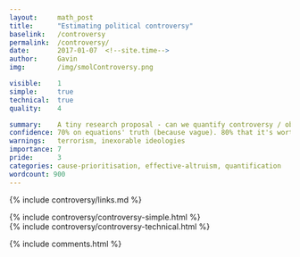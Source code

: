 ```yaml
---
layout: 	math_post
title:  	"Estimating political controversy"
baselink:	/controversy
permalink:	/controversy/
date:   	2017-01-07  <!--site.time-->
author:		Gavin	
img:		/img/smolControversy.png

visible:	1
simple:		true
technical:	true
quality:    4

summary:	A tiny research proposal - can we quantify controversy / obstructionism?
confidence: 70% on equations' truth (because vague). 80% that it's worth doing.
warnings: 	terrorism, inexorable ideologies
importance: 7
pride:		3
categories: cause-prioritisation, effective-altruism, quantification
wordcount: 900
---
```


{%	include controversy/links.md	%} 


<div id="simple" class="tabContent">
	{%	include controversy/controversy-simple.html	%}
</div>

<div id="technical" class="tabContent defaultOpen">
	{%	include controversy/controversy-technical.html	%}
</div>


{%  include comments.html %}